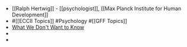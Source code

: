 - [[Ralph Hertwig]] - [[psychologist]], [[Max Planck Institute for Human Development]]
- #[[ECCII Topics]] #Psychology #[[GFF Topics]]
- [What We Don't Want to Know](https://www.vice.com/en/article/dypybk/what-we-dont-want-to-know?utm_source=pocket&utm_medium=email&utm_campaign=pockethits)
-
-